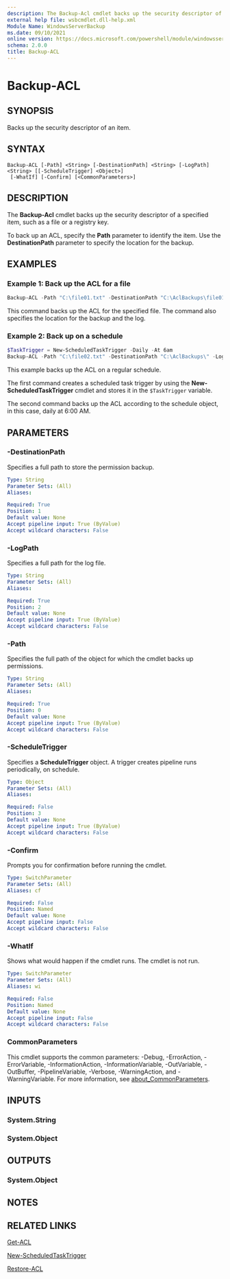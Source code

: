 ```yaml
---
description: The Backup-Acl cmdlet backs up the security descriptor of a specified item, such as a file or a registry key.
external help file: wsbcmdlet.dll-help.xml
Module Name: WindowsServerBackup
ms.date: 09/10/2021
online version: https://docs.microsoft.com/powershell/module/windowsserverbackup/backup-acl?view=windowsserver2022-ps&wt.mc_id=ps-gethelp
schema: 2.0.0
title: Backup-ACL
---
```


# Backup-ACL

## SYNOPSIS
Backs up the security descriptor of an item.

## SYNTAX

```
Backup-ACL [-Path] <String> [-DestinationPath] <String> [-LogPath] <String> [[-ScheduleTrigger] <Object>]
 [-WhatIf] [-Confirm] [<CommonParameters>]
```

## DESCRIPTION
The **Backup-Acl** cmdlet backs up the security descriptor of a specified item, such as a file or a registry key.

To back up an ACL, specify the **Path** parameter to identify the item. Use the **DestinationPath** parameter to specify the location for the backup.

## EXAMPLES

### Example 1: Back up the ACL for a file
```powershell
Backup-ACL -Path "C:\file01.txt" -DestinationPath "C:\AclBackups\file01.xml" -LogPath "C:\AclBackupLogs\"
```

This command backs up the ACL for the specified file.
The command also specifies the location for the backup and the log.

### Example 2: Back up on a schedule
```powershell
$TaskTrigger = New-ScheduledTaskTrigger -Daily -At 6am
Backup-ACL -Path "C:\file02.txt" -DestinationPath "C:\AclBackups\" -LogPath "C:\AclBackups\" -ScheduleTrigger $TaskTrigger
```

This example backs up the ACL on a regular schedule.

The first command creates a scheduled task trigger by using the **New-ScheduledTaskTrigger** cmdlet and stores it in the `$TaskTrigger` variable.

The second command backs up the ACL according to the schedule object, in this case, daily at 6:00 AM.

## PARAMETERS

### -DestinationPath
Specifies a full path to store the permission backup.

```yaml
Type: String
Parameter Sets: (All)
Aliases:

Required: True
Position: 1
Default value: None
Accept pipeline input: True (ByValue)
Accept wildcard characters: False
```

### -LogPath
Specifies a full path for the log file.

```yaml
Type: String
Parameter Sets: (All)
Aliases:

Required: True
Position: 2
Default value: None
Accept pipeline input: True (ByValue)
Accept wildcard characters: False
```

### -Path
Specifies the full path of the object for which the cmdlet backs up permissions.

```yaml
Type: String
Parameter Sets: (All)
Aliases:

Required: True
Position: 0
Default value: None
Accept pipeline input: True (ByValue)
Accept wildcard characters: False
```

### -ScheduleTrigger
Specifies a **ScheduleTrigger** object.
A trigger creates pipeline runs periodically, on schedule.

```yaml
Type: Object
Parameter Sets: (All)
Aliases:

Required: False
Position: 3
Default value: None
Accept pipeline input: True (ByValue)
Accept wildcard characters: False
```

### -Confirm
Prompts you for confirmation before running the cmdlet.

```yaml
Type: SwitchParameter
Parameter Sets: (All)
Aliases: cf

Required: False
Position: Named
Default value: None
Accept pipeline input: False
Accept wildcard characters: False
```

### -WhatIf
Shows what would happen if the cmdlet runs.
The cmdlet is not run.

```yaml
Type: SwitchParameter
Parameter Sets: (All)
Aliases: wi

Required: False
Position: Named
Default value: None
Accept pipeline input: False
Accept wildcard characters: False
```

### CommonParameters
This cmdlet supports the common parameters: -Debug, -ErrorAction, -ErrorVariable, -InformationAction, -InformationVariable, -OutVariable, -OutBuffer, -PipelineVariable, -Verbose, -WarningAction, and -WarningVariable. For more information, see [about_CommonParameters](https://go.microsoft.com/fwlink/?LinkID=113216).

## INPUTS

### System.String

### System.Object

## OUTPUTS

### System.Object
## NOTES

## RELATED LINKS

[Get-ACL](/powershell/module/microsoft.powershell.security/get-acl)

[New-ScheduledTaskTrigger](../scheduledtasks/New-ScheduledTaskTrigger.md)

[Restore-ACL](Restore-ACL.md)
